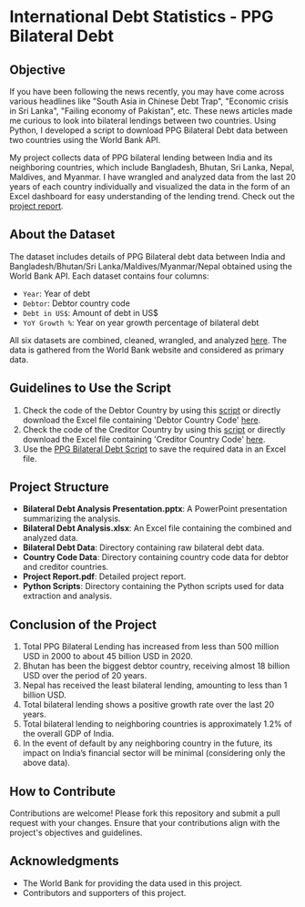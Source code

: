 # International Debt Statistics - PPG Bilateral Debt

## Objective

If you have been following the news recently, you may have come across various headlines like "South Asia in Chinese Debt Trap", "Economic crisis in Sri Lanka", "Failing economy of Pakistan", etc. These news articles made me curious to look into bilateral lendings between two countries. Using Python, I developed a script to download PPG Bilateral Debt data between two countries using the World Bank API.

My project collects data of PPG bilateral lending between India and its neighboring countries, which include Bangladesh, Bhutan, Sri Lanka, Nepal, Maldives, and Myanmar. I have wrangled and analyzed data from the last 20 years of each country individually and visualized the data in the form of an Excel dashboard for easy understanding of the lending trend. Check out the [project report](https://github.com/Daksh503/International-Debt-Statistics/blob/main/Project%20Report.pdf).

## About the Dataset

The dataset includes details of PPG Bilateral debt data between India and Bangladesh/Bhutan/Sri Lanka/Maldives/Myanmar/Nepal obtained using the World Bank API. Each dataset contains four columns:
- `Year`: Year of debt
- `Debtor`: Debtor country code
- `Debt in US$`: Amount of debt in US$
- `YoY Growth %`: Year on year growth percentage of bilateral debt

All six datasets are combined, cleaned, wrangled, and analyzed [here](https://github.com/Daksh503/International-Debt-Statistics/blob/main/Bilateral%20Debt%20Analysis.xlsx). The data is gathered from the World Bank website and considered as primary data.

## Guidelines to Use the Script

1. Check the code of the Debtor Country by using this [script](https://github.com/Daksh503/International-Debt-Statistics/blob/main/Python%20Scripts/Debtor%20Country%20Code%20Script.py) or directly download the Excel file containing 'Debtor Country Code' [here](https://github.com/Daksh503/International-Debt-Statistics/raw/main/Country%20Code%20Data/Debtor%20Country%20Code.xlsx).
2. Check the code of the Creditor Country by using this [script](https://github.com/Daksh503/International-Debt-Statistics/blob/main/Python%20Scripts/Creditor%20Country%20Code%20Script.py) or directly download the Excel file containing 'Creditor Country Code' [here](https://github.com/Daksh503/International-Debt-Statistics/raw/main/Country%20Code%20Data/Creditor%20Country%20Code.xlsx).
3. Use the [PPG Bilateral Debt Script](https://github.com/Daksh503/International-Debt-Statistics/blob/main/Python%20Scripts/PPG%20Bilateral%20Debt%20Script.ipynb) to save the required data in an Excel file.

## Project Structure

- **Bilateral Debt Analysis Presentation.pptx**: A PowerPoint presentation summarizing the analysis.
- **Bilateral Debt Analysis.xlsx**: An Excel file containing the combined and analyzed data.
- **Bilateral Debt Data**: Directory containing raw bilateral debt data.
- **Country Code Data**: Directory containing country code data for debtor and creditor countries.
- **Project Report.pdf**: Detailed project report.
- **Python Scripts**: Directory containing the Python scripts used for data extraction and analysis.

## Conclusion of the Project

1. Total PPG Bilateral Lending has increased from less than 500 million USD in 2000 to about 45 billion USD in 2020.
2. Bhutan has been the biggest debtor country, receiving almost 18 billion USD over the period of 20 years.
3. Nepal has received the least bilateral lending, amounting to less than 1 billion USD.
4. Total bilateral lending shows a positive growth rate over the last 20 years.
5. Total bilateral lending to neighboring countries is approximately 1.2% of the overall GDP of India.
6. In the event of default by any neighboring country in the future, its impact on India’s financial sector will be minimal (considering only the above data).

## How to Contribute

Contributions are welcome! Please fork this repository and submit a pull request with your changes. Ensure that your contributions align with the project's objectives and guidelines.

## Acknowledgments

- The World Bank for providing the data used in this project.
- Contributors and supporters of this project.